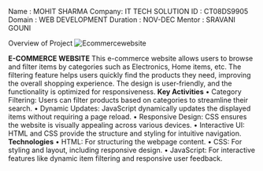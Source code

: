 Name : MOHIT SHARMA
Company: IT TECH SOLUTION
ID : CT08DS9905
Domain : WEB DEVELOPMENT
Duration :  NOV-DEC
Mentor : SRAVANI GOUNI

Overview of Project
 ![Ecommercewebsite](https://github.com/user-attachments/assets/762258d6-122c-4e6c-ad8c-45421bd593e6)



**E-COMMERCE WEBSITE**
This e-commerce website allows users to browse and filter items by categories such as Electronics, 
Home items, etc. The filtering feature helps users quickly find the products they need, improving the overall shopping experience. 
The design is user-friendly, and the functionality is optimized for responsiveness.
**Key Activities**
    • Category Filtering: Users can filter products based on categories to streamline their search.
    • Dynamic Updates: JavaScript dynamically updates the displayed items without requiring a page reload.
    • Responsive Design: CSS ensures the website is visually appealing across various devices.
    • Interactive UI: HTML and CSS provide the structure and styling for intuitive navigation.
**Technologies**
    • HTML: For structuring the webpage content.
    • CSS: For styling and layout, including responsive design.
    • JavaScript: For interactive features like dynamic item filtering and responsive user feedback.
